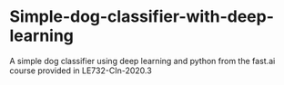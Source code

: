 # Simple-dog-classifier-with-deep-learning
A simple dog classifier using deep learning and python from the fast.ai course provided in LE732-CIn-2020.3
